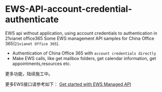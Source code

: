 # EWS-API-account-credential-authenticate
EWS api without application, using account credentials to authentication in 21vianet office365
Some EWS management API samples for China Office 365(``21vianet Office 365``). 
- Authentication of China Office 365 with ``account credentials directly``
- Make EWS calls, like get mailbox folders, get calendar information, get appointments,resources etc.

更多功能，陆续施工中。


更多EWS接口请参考如下：
[Get started with EWS Managed API](https://docs.microsoft.com/en-us/exchange/client-developer/exchange-web-services/get-started-with-ews-managed-api-client-applications)
